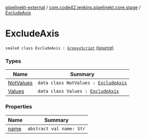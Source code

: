 [pipelinekt-external](../../index.md) / [com.code42.jenkins.pipelinekt.core.stage](../index.md) / [ExcludeAxis](./index.md)

# ExcludeAxis

`sealed class ExcludeAxis : `[`GroovyScript`](../../com.code42.jenkins.pipelinekt.core.writer/-groovy-script/index.md) [(source)](https://github.com/code42/pipelinekt/tree/master/core/src/main/kotlin/com/code42/jenkins/pipelinekt/core/stage/ExcludeAxis.kt#L7)

### Types

| Name | Summary |
|---|---|
| [NotValues](-not-values/index.md) | `data class NotValues : `[`ExcludeAxis`](./index.md) |
| [Values](-values/index.md) | `data class Values : `[`ExcludeAxis`](./index.md) |

### Properties

| Name | Summary |
|---|---|
| [name](name.md) | `abstract val name: Str` |
